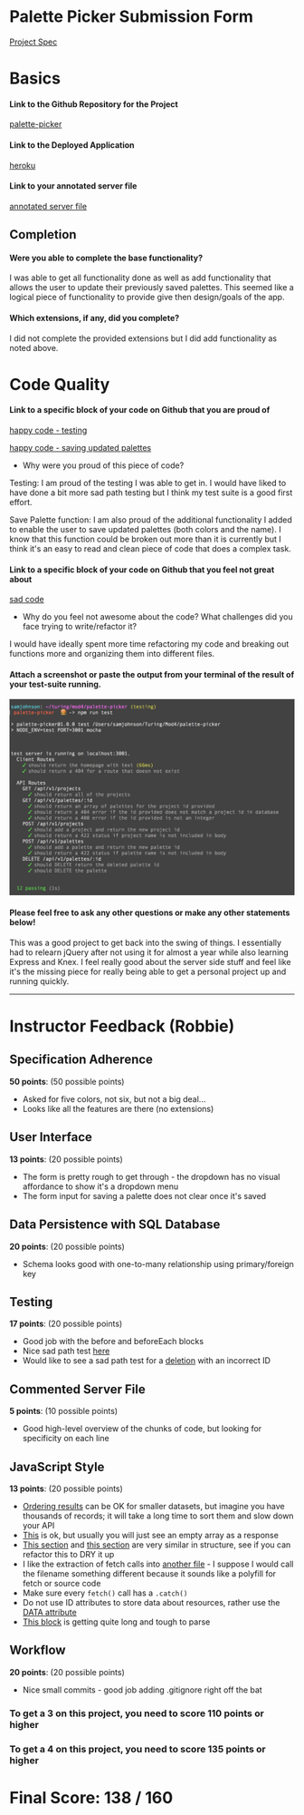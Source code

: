 # Palette Picker Submission Form

[Project Spec](http://frontend.turing.io/projects/palette-picker.html)

# Basics

#### Link to the Github Repository for the Project
[palette-picker](https://github.com/sljohnson32/palette-picker)

#### Link to the Deployed Application
[heroku](https://samj-palette-picker.herokuapp.com/)

#### Link to your annotated server file
[annotated server file](https://github.com/sljohnson32/palette-picker/blob/master/server.js)

## Completion

#### Were you able to complete the base functionality?

I was able to get all functionality done as well as add functionality that allows the user to update their previously saved palettes.  This seemed like a logical piece of functionality to provide give then design/goals of the app.

#### Which extensions, if any, did you complete?

I did not complete the provided extensions but I did add functionality as noted above.

# Code Quality

#### Link to a specific block of your code on Github that you are proud of
[happy code - testing](https://github.com/sljohnson32/palette-picker/blob/master/test/routes.spec.js)

[happy code - saving updated palettes](https://github.com/sljohnson32/palette-picker/blob/master/public/js/scripts.js)

* Why were you proud of this piece of code?

Testing: I am proud of the testing I was able to get in.  I would have liked to have done a bit more sad path testing but I think my test suite is a good first effort.  

Save Palette function: I am also proud of the additional functionality I added to enable the user to save updated palettes (both colors and the name).  I know that this function could be broken out more than it is currently but I think it's an easy to read and clean piece of code that does a complex task.

#### Link to a specific block of your code on Github that you feel not great about
[sad code](https://github.com/sljohnson32/palette-picker/blob/master/public/js/scripts.js)

* Why do you feel not awesome about the code? What challenges did you face trying to write/refactor it?

I would have ideally spent more time refactoring my code and breaking out functions more and organizing them into different files.

#### Attach a screenshot or paste the output from your terminal of the result of your test-suite running.

![test suite](https://github.com/sljohnson32/palette-picker/blob/4236fba346492db0818aec324392b26a55f10f7d/test_results_screenshot.png?raw=true)

#### Please feel free to ask any other questions or make any other statements below!

This was a good project to get back into the swing of things.  I essentially had to relearn jQuery after not using it for almost a year while also learning Express and Knex.  I feel really good about the server side stuff and feel like it's the missing piece for really being able to get a personal project up and running quickly.

-----


# Instructor Feedback (Robbie)

## Specification Adherence

**50 points**: (50 possible points)

- Asked for five colors, not six, but not a big deal...
- Looks like all the features are there (no extensions)

## User Interface

**13 points**: (20 possible points)

- The form is pretty rough to get through - the dropdown has no visual affordance to show it's a dropdown menu
- The form input for saving a palette does not clear once it's saved

## Data Persistence with SQL Database

**20 points**: (20 possible points)

- Schema looks good with one-to-many relationship using primary/foreign key

## Testing

**17 points**: (20 possible points)

- Good job with the before and beforeEach blocks
- Nice sad path test [here](https://github.com/sljohnson32/palette-picker/blob/master/test/routes.spec.js#L104)
- Would like to see a sad path test for a [deletion](https://github.com/sljohnson32/palette-picker/blob/master/test/routes.spec.js#L199) with an incorrect ID

## Commented Server File

**5 points**: (10 possible points)

- Good high-level overview of the chunks of code, but looking for specificity on each line

## JavaScript Style

**13 points**: (20 possible points)

- [Ordering results](https://github.com/sljohnson32/palette-picker/blob/master/server.js#L20) can be OK for smaller datasets, but imagine you have thousands of records; it will take a long time to sort them and slow down your API
- [This](https://github.com/sljohnson32/palette-picker/blob/master/server.js#L24) is ok, but usually you will just see an empty array as a response
- [This section](https://github.com/sljohnson32/palette-picker/blob/master/server.js#L113-L119) and [this section](https://github.com/sljohnson32/palette-picker/blob/master/server.js#L89-L95) are very similar in structure, see if you can refactor this to DRY it up
- I like the extraction of fetch calls into [another file](https://github.com/sljohnson32/palette-picker/blob/master/public/js/fetch.js) - I suppose I would call the filename something different because it sounds like a polyfill for fetch or source code
- Make sure every `fetch()` call has a `.catch()`
- Do not use ID attributes to store data about resources, rather use the [DATA attribute](https://developer.mozilla.org/en-US/docs/Web/HTML/Global_attributes/data-*)
- [This block](https://github.com/sljohnson32/palette-picker/blob/master/public/js/scripts.js#L165-L201) is getting quite long and tough to parse

## Workflow

**20 points**: (20 possible points)

- Nice small commits - good job adding .gitignore right off the bat


### To get a 3 on this project, you need to score 110 points or higher
### To get a 4 on this project, you need to score 135 points or higher

# Final Score: 138 / 160
